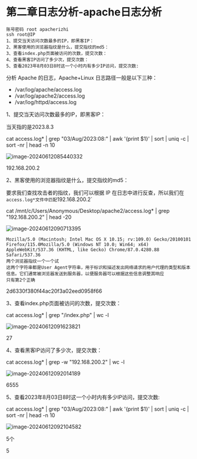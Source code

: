 # 第二章日志分析-apache日志分析

```
账号密码 root apacherizhi
ssh root@IP
1、提交当天访问次数最多的IP，即黑客IP：
2、黑客使用的浏览器指纹是什么，提交指纹的md5：
3、查看index.php页面被访问的次数，提交次数：
4、查看黑客IP访问了多少次，提交次数：
5、查看2023年8月03日8时这一个小时内有多少IP访问，提交次数:
```

分析 Apache 的日志，Apache+Linux 日志路径一般是以下三种：

- /var/log/apache/access.log
- /var/log/apache2/access.log
- /var/log/httpd/access.log

1、提交当天访问次数最多的IP，即黑客IP：

当天指的是2023.8.3

cat access.log* | grep "03/Aug/2023:08:" | awk '{print $1}' | sort | uniq -c | sort -nr | head -n 10

![image-20240612085440332](第二章日志分析-apache日志分析.assets/image-20240612085440332.png)

192.168.200.2

2、黑客使用的浏览器指纹是什么，提交指纹的md5：

要求我们查找攻击者的指纹，我们可以根据 IP 在日志中进行反查，所以我们在`access.log*文件中匹配`192.168.200.2`

cat /mnt/c/Users/Anonymous/Desktop/apache2/access.log* | grep "192.168.200.2" | head -20

![image-20240612090713395](第二章日志分析-apache日志分析.assets/image-20240612090713395.png)

```
Mozilla/5.0 (Macintosh; Intel Mac OS X 10.15; rv:109.0) Gecko/20100101 Firefox/115.0Mozilla/5.0 (Windows NT 10.0; Win64; x64) AppleWebKit/537.36 (KHTML, like Gecko) Chrome/87.0.4280.88 Safari/537.36 
两个浏览器指纹一个一个试
这两个字符串都是User Agent字符串，用于标识和描述发出网络请求的用户代理的类型和版本信息。它们通常被浏览器发送到服务器，以便服务器可以根据这些信息调整其响应
只有第2个正确
```

2d6330f380f44ac20f3a02eed0958f66

3、查看index.php页面被访问的次数，提交次数：

cat access.log* | grep "/index.php" | wc -l

![image-20240612091623821](第二章日志分析-apache日志分析.assets/image-20240612091623821.png)

27

4、查看黑客IP访问了多少次，提交次数：

cat access.log* | grep -w "192.168.200.2" | wc -l

![image-20240612092014189](第二章日志分析-apache日志分析.assets/image-20240612092014189.png)

6555

5、查看2023年8月03日8时这一个小时内有多少IP访问，提交次数:

cat access.log* | grep "03/Aug/2023:08:" | awk '{print $1}' | sort | uniq -c | sort -nr | head -n 10

![image-20240612092104582](第二章日志分析-apache日志分析.assets/image-20240612092104582.png)

5个

5